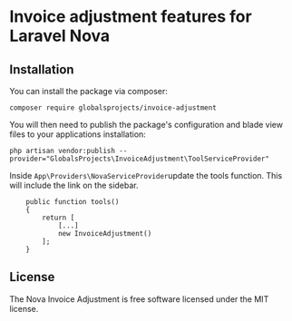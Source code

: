 # Invoice adjustment features for Laravel Nova

## Installation

You can install the package via composer:

```
composer require globalsprojects/invoice-adjustment
```

You will then need to publish the package's configuration and blade view files to your applications installation:

```
php artisan vendor:publish --provider="GlobalsProjects\InvoiceAdjustment\ToolServiceProvider"
```

Inside `App\Providers\NovaServiceProvider`update the tools function. This will include the link on the sidebar.  
```
    public function tools()
    {
        return [
        	[...]
        	new InvoiceAdjustment()
        ];
    }
```

## License

The Nova Invoice Adjustment is free software licensed under the MIT license.